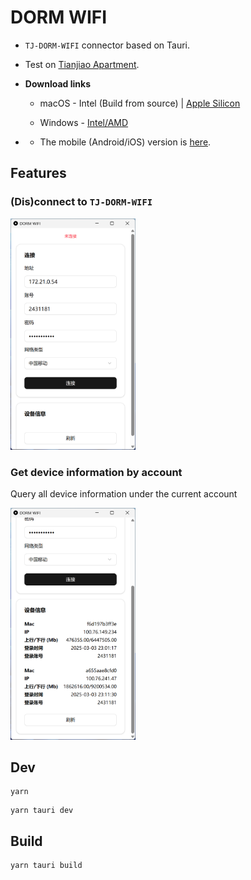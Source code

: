 # DORM WIFI

- `TJ-DORM-WIFI` connector based on Tauri.

- Test on [Tianjiao Apartment](https://news.tongji.edu.cn/info/1002/88212.htm).

- **Download links**

    - macOS - Intel (Build from source) | [Apple Silicon](https://github.com/sitdownkevin/dorm-wifi-tauri/releases/download/v1.0.0/DORM.WIFI_0.1.0_aarch64.dmg)

    - Windows - [Intel/AMD](https://github.com/sitdownkevin/dorm-wifi-tauri/releases/download/v1.0.0/DORM.WIFI_0.1.0_x64-setup.exe)

- - The mobile (Android/iOS) version is [here](https://github.com/sitdownkevin/dorm-wifi-react-native).

## Features

### (Dis)connect to `TJ-DORM-WIFI`

<img src="./docs/Snipaste_2025-03-05_20-18-35.png" width="200"/>

### Get device information by account

Query all device information under the current account

<img src="./docs/Snipaste_2025-03-05_20-18-56.png" width="200"/>

## Dev

```shell
yarn
```

```shell
yarn tauri dev
```

## Build

```shell
yarn tauri build
```